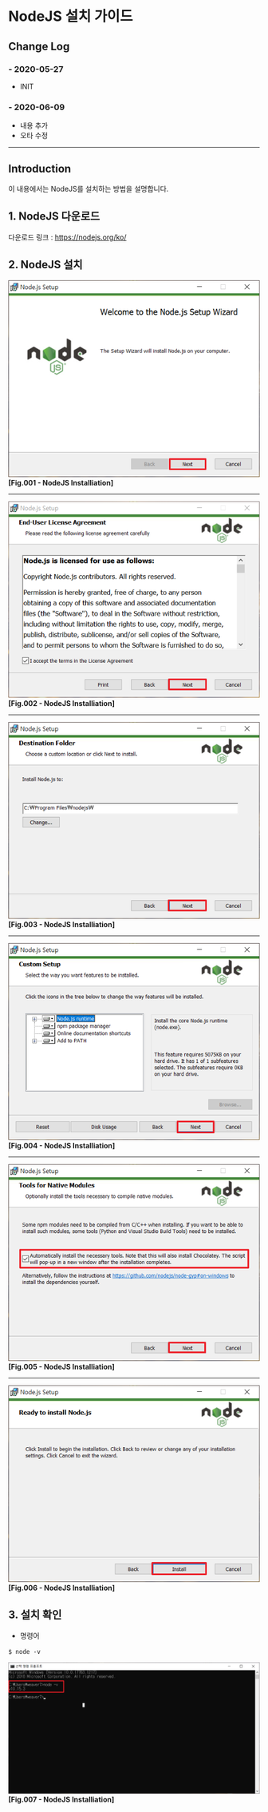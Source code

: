 # **NodeJS 설치 가이드**

## Change Log

### - 2020-05-27
  - INIT

### - 2020-06-09
  - 내용 추가
  - 오타 수정

---
## **Introduction**
이 내용에서는 NodeJS를 설치하는 방법을 설명합니다.

## **1. NodeJS 다운로드**

다운로드 링크 : https://nodejs.org/ko/

## **2. NodeJS 설치**

![image](../image/Software-installation/NodeJS/image001.png)  
**[Fig.001 - NodeJS Installiation]**

---
![image](../image/Software-installation/NodeJS/image002.png)  
**[Fig.002 - NodeJS Installiation]**

---
![image](../image/Software-installation/NodeJS/image003.png)  
**[Fig.003 - NodeJS Installiation]**

---
![image](../image/Software-installation/NodeJS/image004.png)  
**[Fig.004 - NodeJS Installiation]**

---
![image](../image/Software-installation/NodeJS/image005.png)  
**[Fig.005 - NodeJS Installiation]**

---
![image](../image/Software-installation/NodeJS/image006.png)  
**[Fig.006 - NodeJS Installiation]**


 ## **3. 설치 확인**

- 명령어
```linux
$ node -v
```

![image](../image/Software-installation/NodeJS/image007.png)  
**[Fig.007 - NodeJS Installiation]**

